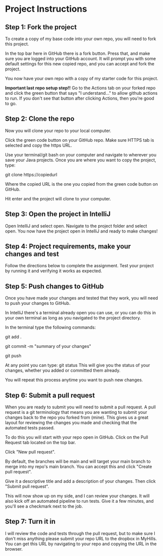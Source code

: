 # Project Instructions

## Step 1: Fork the project

To create a copy of my base code into your own repo, you
will need to fork this project.

In the top bar here in GitHub there is a fork button. Press that,
and make sure you are logged into your GitHub account. It will
prompt you with some default settings for this new copied repo,
and you can accept and fork the project.

You now have your own repo with a copy of my starter code for this project.

**Important last repo setup step!!** Go to the Actions tab on your forked repo and click the green button that says "I understand..." to allow github actions to run. If you don't see that button after clicking Actions, then you're good to go.

## Step 2: Clone the repo

Now you will clone your repo to your local computer.

Click the green code button on your GitHub repo. Make sure HTTPS tab is selected
and copy the https URL.

Use your terminal/git bash on your computer and navigate to
wherever you save your Java projects. Once you are where you want
to copy the project, type:

git clone https://copiedurl

Where the copied URL is the one you copied from the green code button
on GitHub.

Hit enter and the project will clone to your computer.

## Step 3: Open the project in IntelliJ

Open IntelliJ and select open. Navigate to the project folder
and select open. You now have the project open in IntelliJ and ready to make changes!

## Step 4: Project requirements, make your changes and test

Follow the directions below to complete the assignment.
Test your project by running it and verifying it works as expected.

## Step 5: Push changes to GitHub

Once you have made your changes and tested that they work, you will need to
push your changes to GitHub.

In IntelliJ there's a terminal already open you can use, or you can do this in
your own terminal as long as you navigated to the project directory.

In the terminal type the following commands:<br>

git add .<br>

git commit -m "summary of your changes"<br>

git push<br>

At any point you can type: git status
This will give you the status of your changes, whether you added
or committed them already.

You will repeat this process anytime you want to push new changes.

## Step 6: Submit a pull request

When you are ready to submit you will need to submit a pull request. A pull request
is a git terminology that means you are wanting to submit your changes back to the repo
you forked from (mine). This gives us a great layout for reviewing the changes you made
and checking that the automated tests passed.

To do this you will start with your repo open in GitHub. Click on the Pull Request tab located
on the top bar.

Click "New pull request".

By default, the branches will be main and will target your main branch to merge into my repo's main branch.
You can accept this and click "Create pull request".

Give it a descriptive title and add a description of your changes. Then click "Submit pull request".

This will now show up on my side, and I can review your changes. It will also kick off an automated pipeline
to run tests. Give it a few minutes, and you'll see a checkmark next to the job.

## Step 7: Turn it in

I will review the code and tests through the pull request, but to make sure I don't miss anything please
submit your repo URL to the dropbox in MyHills. You can get this URL by navigating to your repo
and copying the URL in the browser.
